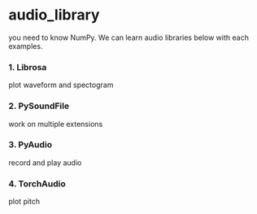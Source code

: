 # audio_library 

you need to know NumPy. 
We can learn audio libraries below with each examples.

### 1. Librosa 
plot waveform and spectogram

### 2. PySoundFile
work on multiple extensions

### 3. PyAudio 
record and play audio

### 4. TorchAudio
plot pitch
